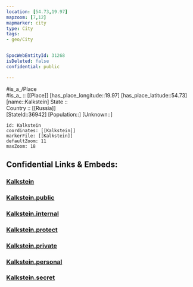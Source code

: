```yaml
---
location: [54.73,19.97] 
mapzoom: [7,12] 
mapmarker: city 
type: City
tags:
- geo/City


SpocWebEntityId: 31268
isDeleted: false
confidential: public

---
```

#is_a_/Place  
#is_a_ :: [[Place]] 
[has_place_longitude::19.97] 
[has_place_latitude::54.73] 
[name::Kalkstein] 
State ::  
Country :: [[Russia]]  
[StateId::36942] 
[Population::] 
[Unknown::] 


```leaflet
id: Kalkstein
coordinates: [[Kalkstein]] 
markerFile: [[Kalkstein]] 
defaultZoom: 11 
maxZoom: 18
```


## Confidential Links & Embeds: 

### [Kalkstein](/_Standards/Earth/Continent/Europe/Europe~East/Russia/Russia~NorthWest/Kaliningrad~Oblast/City/Kalkstein.md) 

### [Kalkstein.public](/_public/Earth/Continent/Europe/Europe~East/Russia/Russia~NorthWest/Kaliningrad~Oblast/City/Kalkstein.public.md) 

### [Kalkstein.internal](/_internal/Earth/Continent/Europe/Europe~East/Russia/Russia~NorthWest/Kaliningrad~Oblast/City/Kalkstein.internal.md) 

### [Kalkstein.protect](/_protect/Earth/Continent/Europe/Europe~East/Russia/Russia~NorthWest/Kaliningrad~Oblast/City/Kalkstein.protect.md) 

### [Kalkstein.private](/_private/Earth/Continent/Europe/Europe~East/Russia/Russia~NorthWest/Kaliningrad~Oblast/City/Kalkstein.private.md) 

### [Kalkstein.personal](/_personal/Earth/Continent/Europe/Europe~East/Russia/Russia~NorthWest/Kaliningrad~Oblast/City/Kalkstein.personal.md) 

### [Kalkstein.secret](/_secret/Earth/Continent/Europe/Europe~East/Russia/Russia~NorthWest/Kaliningrad~Oblast/City/Kalkstein.secret.md)


